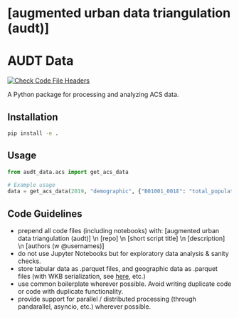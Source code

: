 # [augmented urban data triangulation (audt)]
# AUDT Data
[![Check Code File Headers](https://github.com/urban-data-science-EAAMO/audt-data/actions/workflows/check_headers.yml/badge.svg)](https://github.com/urban-data-science-EAAMO/audt-data/actions/workflows/check_headers.yml)

A Python package for processing and analyzing ACS data.

## Installation

```bash
pip install -e .
```

## Usage

```python
from audt_data.acs import get_acs_data

# Example usage
data = get_acs_data(2019, "demographic", {"B01001_001E": "total_population"})
```

## Code Guidelines 
- prepend all code files (including notebooks) with: [augmented urban data triangulation (audt)] \n [repo] \n [short script title] \n [description] \n [authors (w @usernames)]
- do not use Jupyter Notebooks but for exploratory data analysis & sanity checks.
- store tabular data as .parquet files, and geographic data as .parquet files (with WKB serialization, see [here](https://geopandas.org/en/stable/docs/reference/api/geopandas.GeoDataFrame.to_parquet.html), etc.)
- use common boilerplate wherever possible. Avoid writing duplicate code or code with duplicate functionality.
- provide support for parallel / distributed processing (through pandarallel, asyncio, etc.) wherever possible.

